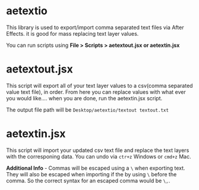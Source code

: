 aetextio
========

This library is used to export/import comma separated text files via After Effects. it is good for mass replacing text layer values.

You can run scripts using **File > Scripts > aetextout.jsx     or     aetextin.jsx**

aetextout.jsx
========
This script will export all of your text layer values to a csv(comma separated value text file), in order. From here you can replace values with what ever you would like.... when you are done, run the aetextin.jsx script.

The output file path will be `Desktop/aetextio/textout textout.txt`

aetextin.jsx
========
This script will import your updated csv text file and replace the text layers with the corresponing data.
You can undo via `ctr+z` Windows or `cmd+z` Mac.

**Additional Info** - Commas will be escaped using a `\` when exporting text. They will also be escaped when importing if the by using `\` before the comma. So the correct syntax for an escaped comma would be `\,`.

